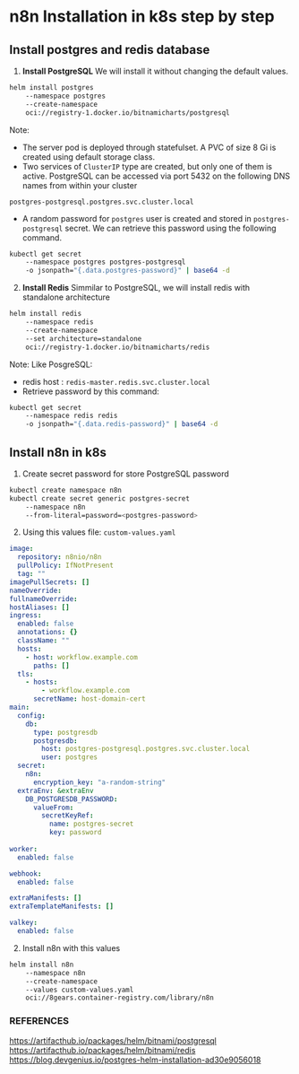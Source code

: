 # n8n Installation in k8s step by step
## Install postgres and redis database
1. **Install PostgreSQL**
We will install it without changing the default values.
```bash
helm install postgres 
    --namespace postgres
    --create-namespace
    oci://registry-1.docker.io/bitnamicharts/postgresql
```
Note: 
* The server pod is deployed through statefulset. A PVC of size 8 Gi is created using default storage class.
* Two services of `ClusterIP` type are created, but only one of them is active. PostgreSQL can be accessed via port 5432 on the following DNS names from within your cluster
```
postgres-postgresql.postgres.svc.cluster.local
```
* A random password for `postgres` user is created and stored in `postgres-postgresql` secret. We can retrieve this password using the following command.
```bash
kubectl get secret 
    --namespace postgres postgres-postgresql 
    -o jsonpath="{.data.postgres-password}" | base64 -d
```
2. **Install Redis**
Simmilar to PostgreSQL, we will install redis with standalone architecture
```bash
helm install redis 
    --namespace redis
    --create-namespace
    --set architecture=standalone
    oci://registry-1.docker.io/bitnamicharts/redis
```
Note: Like PosgreSQL:
* redis host : `redis-master.redis.svc.cluster.local`
* Retrieve password by this command:
```bash
kubectl get secret 
    --namespace redis redis 
    -o jsonpath="{.data.redis-password}" | base64 -d
```
## Install n8n in k8s
1. Create secret password for store PostgreSQL password
```bash
kubectl create namespace n8n
kubectl create secret generic postgres-secret 
    --namespace n8n
    --from-literal=password=<postgres-password>
```
2. Using this values file: `custom-values.yaml`
```yaml
image:
  repository: n8nio/n8n
  pullPolicy: IfNotPresent
  tag: ""
imagePullSecrets: []
nameOverride:
fullnameOverride:
hostAliases: []
ingress:
  enabled: false
  annotations: {}
  className: ""
  hosts:
    - host: workflow.example.com
      paths: []
  tls:
    - hosts:
        - workflow.example.com
      secretName: host-domain-cert
main:
  config:
    db:
      type: postgresdb
      postgresdb:
        host: postgres-postgresql.postgres.svc.cluster.local
        user: postgres
  secret:
    n8n:
      encryption_key: "a-random-string"
  extraEnv: &extraEnv
    DB_POSTGRESDB_PASSWORD:
      valueFrom:
        secretKeyRef:
          name: postgres-secret
          key: password
          
worker:
  enabled: false

webhook:
  enabled: false

extraManifests: []
extraTemplateManifests: []

valkey:
  enabled: false
```
2. Install n8n with this values
```bash
helm install n8n 
    --namespace n8n
    --create-namespace
    --values custom-values.yaml
    oci://8gears.container-registry.com/library/n8n
```
### REFERENCES
https://artifacthub.io/packages/helm/bitnami/postgresql
https://artifacthub.io/packages/helm/bitnami/redis 
https://blog.devgenius.io/postgres-helm-installation-ad30e9056018
